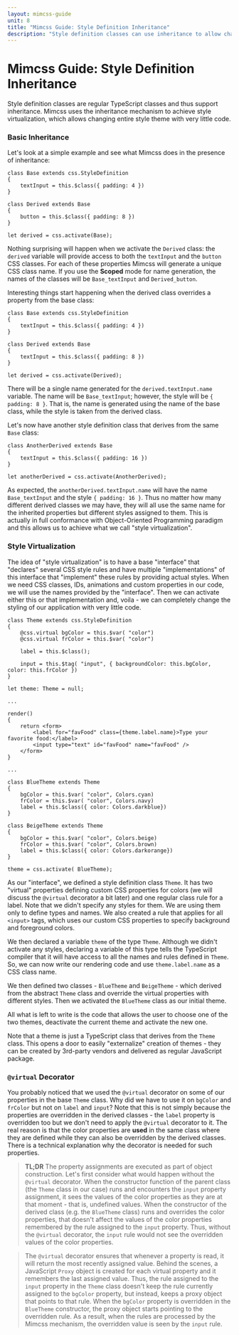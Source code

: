 ```yaml
---
layout: mimcss-guide
unit: 8
title: "Mimcss Guide: Style Definition Inheritance"
description: "Style definition classes can use inheritance to allow changing visual aspects of the application without changing its HTML code."
---
```


# Mimcss Guide: Style Definition Inheritance

Style definition classes are regular TypeScript classes and thus support inheritance. Mimcss uses the inheritance mechanism to achieve style virtualization, which allows changing entire style theme with very little code.

### Basic Inheritance
Let's look at a simple example and see what Mimcss does in the presence of inheritance:

```tsx
class Base extends css.StyleDefinition
{
    textInput = this.$class({ padding: 4 })
}

class Derived extends Base
{
    button = this.$class({ padding: 8 })
}

let derived = css.activate(Base);
```

Nothing surprising will happen when we activate the `Derived` class: the `derived` variable will provide access to both the `textInput` and the `button` CSS classes. For each of these properties Mimcss will generate a unique CSS class name. If you use the **Scoped** mode for name generation, the names of the classes will be `Base_textInput` and `Derived_button`.

Interesting things start happening when the derived class overrides a property from the base class:

```tsx
class Base extends css.StyleDefinition
{
    textInput = this.$class({ padding: 4 })
}

class Derived extends Base
{
    textInput = this.$class({ padding: 8 })
}

let derived = css.activate(Derived);
```

There will be a single name generated for the `derived.textInput.name` variable. The name will be `Base_textInput`; however, the style will be `{ padding: 8 }`. That is, the name is generated using the name of the base class, while the style is taken from the derived class.

Let's now have another style definition class that derives from the same `Base` class:

```tsx
class AnotherDerived extends Base
{
    textInput = this.$class({ padding: 16 })
}

let anotherDerived = css.activate(AnotherDerived);
```

As expected, the `anotherDerived.textInput.name` will have the name `Base_textInput` and the style `{ padding: 16 }`. Thus no matter how many different derived classes we may have, they will all use the same name for the inherited properties but different styles assigned to them. This is actually in full conformance with Object-Oriented Programming paradigm and this allows us to achieve what we call "style virtualization".

### Style Virtualization
The idea of "style virtualization" is to have a base "interface" that "declares" several CSS style rules and have multiple "implementations" of this interface that "implement" these rules by providing actual styles. When we need CSS classes, IDs, animations and custom properties in our code, we will use the names provided by the "interface". Then we can activate either this or that implementation and, voila - we can completely change the styling of our application with very little code.

```tsx
class Theme extends css.StyleDefinition
{
    @css.virtual bgColor = this.$var( "color")
    @css.virtual frColor = this.$var( "color")

    label = this.$class();

    input = this.$tag( "input", { backgroundColor: this.bgColor, color: this.frColor })
}

let theme: Theme = null;

...

render()
{
    return <form>
        <label for="favFood" class={theme.label.name}>Type your favorite food:</label>
        <input type="text" id="favFood" name="favFood" />
    </form>
}

...

class BlueTheme extends Theme
{
    bgColor = this.$var( "color", Colors.cyan)
    frColor = this.$var( "color", Colors.navy)
    label = this.$class({ color: Colors.darkblue})
}

class BeigeTheme extends Theme
{
    bgColor = this.$var( "color", Colors.beige)
    frColor = this.$var( "color", Colors.brown)
    label = this.$class({ color: Colors.darkorange})
}

theme = css.activate( BlueTheme);
```

As our "interface", we defined a style definition class `Theme`. It has two "virtual" properties defining custom CSS properties for colors (we will discuss the `@virtual` decorator a bit later) and one regular class rule for a label. Note that we didn't specify any styles for them. We are using them only to define types and names. We also created a rule that applies for all `<input>` tags, which uses our custom CSS properties to specify background and foreground colors.

We then declared a variable `theme` of the type `Theme`. Although we didn't activate any styles, declaring a variable of this type tells the TypeScript compiler that it will have access to all the names and rules defined in `Theme`. So, we can now write our rendering code and use `theme.label.name` as a CSS class name.

We then defined two classes - `BlueTheme` and `BeigeTheme` - which derived from the abstract `Theme` class and override the virtual properties with different styles. Then we activated the `BlueTheme` class as our initial theme.

All what is left to write is the code that allows the user to choose one of the two themes, deactivate the current theme and activate the new one.

Note that a theme is just a TypeScript class that derives from the `Theme` class. This opens a door to easily "externalize" creation of themes - they can be created by 3rd-party vendors and delivered as regular JavaScript package.

### `@virtual` Decorator
You probably noticed that we used the `@virtual` decorator on some of our properties in the base `Theme` class. Why did we have to use it on `bgColor` and `frColor` but not on `label` and `input`? Note that this is not simply because the properties are overridden in the derived classes - the `label` property is overridden too but we don't need to apply the `@virtual` decorator to it. The real reason is that the color properties are **used** in the same class where they are defined while they can also be overridden by the derived classes. There is a technical explanation why the decorator is needed for such properties.

> **TL;DR** The property assignments are executed as part of object construction. Let's first consider what would happen without the `@virtual` decorator. When the constructor function of the parent class (the `Theme` class in our case) runs and encounters the `input` property assignment, it sees the values of the color properties as they are at that moment - that is, undefined values. When the constructor of the derived class (e.g. the `BlueTheme` class) runs and overrides the color properties, that doesn't affect the values of the color properties remembered by the rule assigned to the `input` property. Thus, without the `@virtual` decorator, the `input` rule would not see the overridden values of the color properties.

> The `@virtual` decorator ensures that whenever a property is read, it will return the most recently assigned value. Behind the scenes, a JavaScript `Proxy` object is created for each virtual property and it remembers the last assigned value. Thus, the rule assigned to the `input` property in the `Theme` class doesn't keep the rule currently assigned to the `bgColor` property, but instead, keeps a proxy object that points to that rule. When the `bgColor` property is overridden in the `BlueTheme` constructor, the proxy object starts pointing to the overridden rule. As a result, when the rules are processed by the Mimcss mechanism, the overridden value is seen by the `input` rule.






